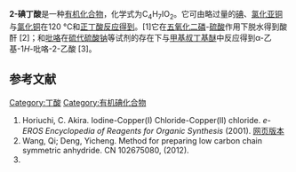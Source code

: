 **2-碘丁酸**是一种[有机化合物](../Page/有机化合物.md "wikilink")，化学式为C<sub>4</sub>H<sub>7</sub>IO<sub>2</sub>。它可由略过量的[碘](../Page/碘.md "wikilink")、[氯化亚铜](../Page/氯化亚铜.md "wikilink")与[氯化铜](../Page/氯化铜.md "wikilink")在120 °C和[正丁酸反应得到](https://zh.wikipedia.org/wiki/正丁酸 "wikilink")。\[1\]它在[五氧化二磷](../Page/五氧化二磷.md "wikilink")-[硫酸](../Page/硫酸.md "wikilink")作用下脱水得到酸酐 \[2\]；和[吡咯](../Page/吡咯.md "wikilink")在[硫代硫酸钠](../Page/硫代硫酸钠.md "wikilink")等试剂的存在下与[甲基叔丁基醚](../Page/甲基叔丁基醚.md "wikilink")中反应得到α-乙基-1*H*-吡咯-2-乙酸 \[3\]。

## 参考文献

[Category:丁酸](https://zh.wikipedia.org/wiki/Category:丁酸 "wikilink") [Category:有机碘化合物](https://zh.wikipedia.org/wiki/Category:有机碘化合物 "wikilink")

1.  Horiuchi, C. Akira. Iodine-Copper(I) Chloride-Copper(II) chloride. *e-EROS Encyclopedia of Reagents for Organic Synthesis* (2001). [网页版本](http://reag.paperplane.io/00001549.htm)
2.  Wang, Qi; Deng, Yicheng. Method for preparing low carbon chain symmetric anhydride. CN 102675080, (2012).
3.